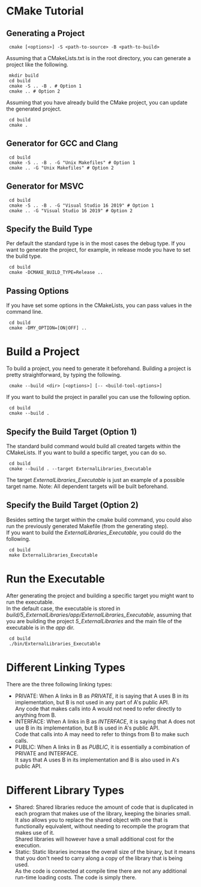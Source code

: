 # CMake Tutorial

## Generating a Project

```shell
 cmake [<options>] -S <path-to-source> -B <path-to-build>
```

Assuming that a CMakeLists.txt is in the root directory, you can generate a project like the following.

```shell
 mkdir build
 cd build
 cmake -S .. -B . # Option 1
 cmake .. # Option 2
```

Assuming that you have already build the CMake project, you can update the generated project.

```shell
 cd build
 cmake .
```

## Generator for GCC and Clang

```shell
 cd build
 cmake -S .. -B . -G "Unix Makefiles" # Option 1
 cmake .. -G "Unix Makefiles" # Option 2
```

## Generator for MSVC

```shell
 cd build
 cmake -S .. -B . -G "Visual Studio 16 2019" # Option 1
 cmake .. -G "Visual Studio 16 2019" # Option 2
```

## Specify the Build Type

Per default the standard type is in the most cases the debug type.
If you want to generate the project, for example, in release mode you have to set the build type.

```shell
 cd build
 cmake -DCMAKE_BUILD_TYPE=Release ..
```

## Passing Options

If you have set some options in the CMakeLists, you can pass values in the command line.

```shell
 cd build
 cmake -DMY_OPTION=[ON|OFF] .. 
```

# Build a Project

To build a project, you need to generate it beforehand.
Building a project is pretty straightforward, by typing the following.

```shell
 cmake --build <dir> [<options>] [-- <build-tool-options>]
```

If you want to build the project in parallel you can use the following option.

```shell
 cd build
 cmake --build .
```

## Specify the Build Target (Option 1)

The standard build command would build all created targets within the CMakeLists.
If you want to build a specific target, you can do so.

```shell
 cd build
 cmake --build . --target ExternalLibraries_Executable
```

The target *ExternalLibraries_Executable* is just an example of a possible target name.
Note: All dependent targets will be built beforehand.

## Specify the Build Target (Option 2)

Besides setting the target within the cmake build command, you could also run the previously generated Makefile (from the generating step).  
If you want to build the *ExternalLibraries_Executable*, you could do the following.

```shell
 cd build
 make ExternalLibraries_Executable
```

# Run the Executable

After generating the project and building a specific target you might want to run the executable.  
In the default case, the executable is stored in *build/5_ExternalLibraries/app/ExternalLibraries_Executable*, assuming that you are building the project *5_ExternalLibraries* and the main file of the executable is in the *app* dir.

```shell
 cd build
 ./bin/ExternalLibraries_Executable
```

# Different Linking Types

There are the three following linking types:

- PRIVATE: When A links in B as *PRIVATE*, it is saying that A uses B in its
implementation, but B is not used in any part of A's public API.  
Any code
that makes calls into A would not need to refer directly to anything from B.
- INTERFACE: When A links in B as *INTERFACE*, it is saying that A does not use B in its implementation, but B is used in A's public API.  
Code that calls into A may need to refer to things from B to make such calls.
- PUBLIC: When A links in B as *PUBLIC*, it is essentially a combination of
PRIVATE and INTERFACE.  
It says that A uses B in its implementation and B is
also used in A's public API.

# Different Library Types

- Shared: Shared libraries reduce the amount of code that is duplicated in each program that makes use of the library, keeping the binaries small.  
It also allows you to replace the shared object with one that is functionally equivalent, without needing to recompile the program that makes use of it.  
Shared libraries will however have a small additional cost for the execution.
- Static: Static libraries increase the overall size of the binary, but it means that you don't need to carry along a copy of the library that is being used.  
As the code is connected at compile time there are not any additional run-time loading costs. The code is simply there.
